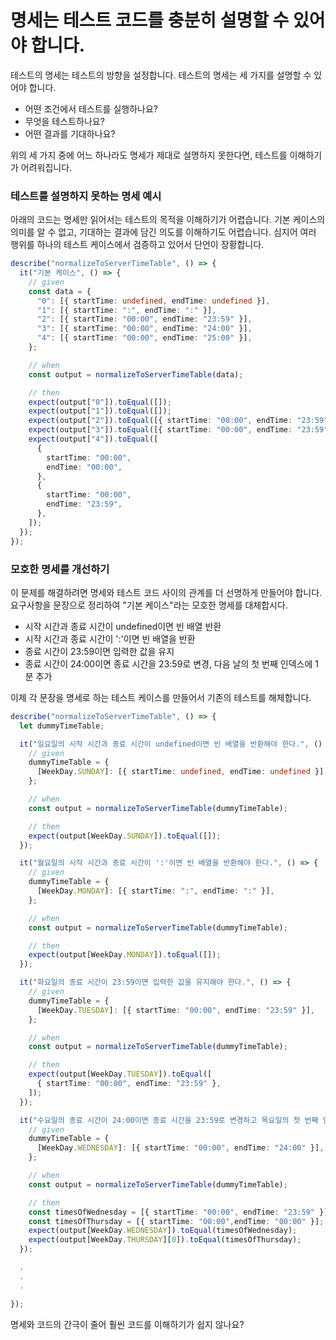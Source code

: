# 명세는 테스트 코드를 충분히 설명할 수 있어야 합니다.

테스트의 명세는 테스트의 방향을 설정합니다. 테스트의 명세는 세 가지를 설명할 수 있어야 합니다.

- 어떤 조건에서 테스트를 실행하나요?
- 무엇을 테스트하나요?
- 어떤 결과를 기대하나요?

위의 세 가지 중에 어느 하나라도 명세가 제대로 설명하지 못한다면, 테스트를 이해하기가 어려워집니다.

### 테스트를 설명하지 못하는 명세 예시

아래의 코드는 명세만 읽어서는 테스트의 목적을 이해하기가 어렵습니다. 기본 케이스의 의미를 알 수 없고, 기대하는 결과에 담긴 의도를 이해하기도 어렵습니다. 심지어 여러 행위를 하나의 테스트 케이스에서 검증하고 있어서 단언이 장황합니다.

```typescript
describe("normalizeToServerTimeTable", () => {
  it("기본 케이스", () => {
    // given
    const data = {
      "0": [{ startTime: undefined, endTime: undefined }],
      "1": [{ startTime: ":", endTime: ":" }],
      "2": [{ startTime: "00:00", endTime: "23:59" }],
      "3": [{ startTime: "00:00", endTime: "24:00" }],
      "4": [{ startTime: "00:00", endTime: "25:00" }],
    };

    // when
    const output = normalizeToServerTimeTable(data);

    // then
    expect(output["0"]).toEqual([]);
    expect(output["1"]).toEqual([]);
    expect(output["2"]).toEqual([{ startTime: "00:00", endTime: "23:59" }]);
    expect(output["3"]).toEqual([{ startTime: "00:00", endTime: "23:59" }]);
    expect(output["4"]).toEqual([
      {
        startTime: "00:00",
        endTime: "00:00",
      },
      {
        startTime: "00:00",
        endTime: "23:59",
      },
    ]);
  });
});
```

### 모호한 명세를 개선하기

이 문제를 해결하려면 명세와 테스트 코드 사이의 관계를 더 선명하게 만들어야 합니다. 요구사항을 문장으로 정리하여 "기본 케이스"라는 모호한 명세를 대체합시다.

- 시작 시간과 종료 시간이 undefined이면 빈 배열 반환
- 시작 시간과 종료 시간이 ':'이면 빈 배열을 반환
- 종료 시간이 23:59이면 입력한 값을 유지
- 종료 시간이 24:00이면 종료 시간을 23:59로 변경, 다음 날의 첫 번째 인덱스에 1분 추가

이제 각 문장을 명세로 하는 테스트 케이스를 만들어서 기존의 테스트를 해체합니다.

```typescript
describe("normalizeToServerTimeTable", () => {
  let dummyTimeTable;

  it("일요일의 시작 시간과 종료 시간이 undefined이면 빈 배열을 반환해야 한다.", () => {
    // given
    dummyTimeTable = {
      [WeekDay.SUNDAY]: [{ startTime: undefined, endTime: undefined }],
    };

    // when
    const output = normalizeToServerTimeTable(dummyTimeTable);

    // then
    expect(output[WeekDay.SUNDAY]).toEqual([]);
  });

  it("월요일의 시작 시간과 종료 시간이 ':'이면 빈 배열을 반환해야 한다.", () => {
    // given
    dummyTimeTable = {
      [WeekDay.MONDAY]: [{ startTime: ":", endTime: ":" }],
    };

    // when
    const output = normalizeToServerTimeTable(dummyTimeTable);

    // then
    expect(output[WeekDay.MONDAY]).toEqual([]);
  });

  it("화요일의 종료 시간이 23:59이면 입력한 값을 유지해야 한다.", () => {
    // given
    dummyTimeTable = {
      [WeekDay.TUESDAY]: [{ startTime: "00:00", endTime: "23:59" }],
    };

    // when
    const output = normalizeToServerTimeTable(dummyTimeTable);

    // then
    expect(output[WeekDay.TUESDAY]).toEqual([
      { startTime: "00:00", endTime: "23:59" },
    ]);
  });

  it("수요일의 종료 시간이 24:00이면 종료 시간을 23:59로 변경하고 목요일의 첫 번째 인덱스에 1분을 추가해야 한다.", () => {
    // given
    dummyTimeTable = {
      [WeekDay.WEDNESDAY]: [{ startTime: "00:00", endTime: "24:00" }],
    };

    // when
    const output = normalizeToServerTimeTable(dummyTimeTable);

    // then
    const timesOfWednesday = [{ startTime: "00:00", endTime: "23:59" }];
    const timesOfThursday = [{ startTime: "00:00",endTime: "00:00" }];
    expect(output[WeekDay.WEDNESDAY]).toEqual(timesOfWednesday);
    expect(output[WeekDay.THURSDAY][0]).toEqual(timesOfThursday);
  });

  .
  .
  .

});
```

명세와 코드의 간극이 줄어 훨씬 코드를 이해하기가 쉽지 않나요?